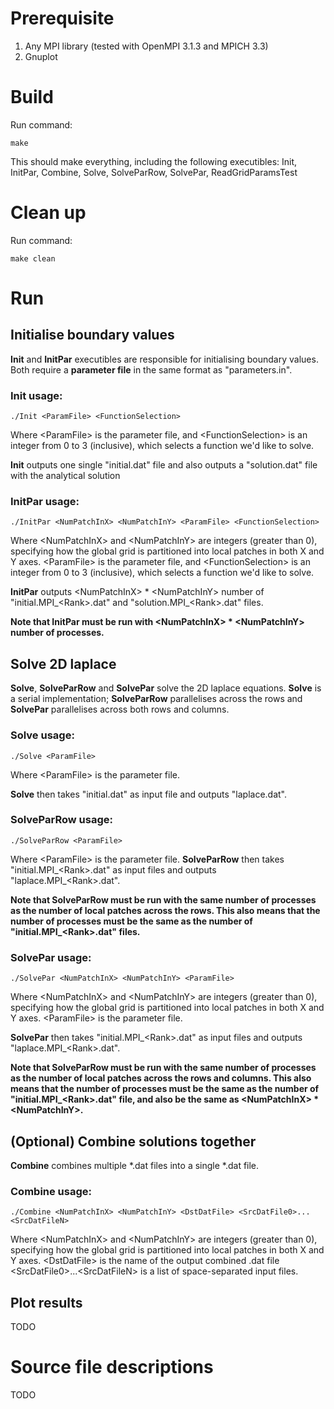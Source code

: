 # Prerequisite
1. Any MPI library (tested with OpenMPI 3.1.3 and MPICH 3.3)
2. Gnuplot

# Build
Run command:

``` make ```

This should make everything, including the following executibles:
Init, InitPar, Combine, Solve, SolveParRow, SolvePar, ReadGridParamsTest


# Clean up
Run command:

``` make clean ```

# Run
## Initialise boundary values
__Init__ and __InitPar__ executibles are responsible for initialising boundary values.
Both require a __parameter file__ in the same format as "parameters.in".

### __Init__ usage:

``` ./Init <ParamFile> <FunctionSelection> ```

Where \<ParamFile\> is the parameter file, and \<FunctionSelection\> is an integer from 0 to 3 (inclusive), which selects a
function we'd like to solve.

__Init__ outputs one single "initial.dat" file and also outputs a "solution.dat" file with the analytical solution

### __InitPar__ usage:

``` ./InitPar <NumPatchInX> <NumPatchInY> <ParamFile> <FunctionSelection> ```

Where \<NumPatchInX\> and \<NumPatchInY\> are integers (greater than 0), specifying how the global grid is partitioned into
local patches in both X and Y axes.
\<ParamFile\> is the parameter file, and \<FunctionSelection\> is an integer from 0 to 3 (inclusive), which selects a
function we'd like to solve.
  
__InitPar__ outputs \<NumPatchInX\> * \<NumPatchInY\> number of "initial.MPI_\<Rank\>.dat" and "solution.MPI_\<Rank\>.dat" files.

**Note that InitPar must be run with \<NumPatchInX\> * \<NumPatchInY\> number of processes.**

## Solve 2D laplace
__Solve__, __SolveParRow__ and __SolvePar__ solve the 2D laplace equations.
__Solve__ is a serial implementation; __SolveParRow__ parallelises across the rows and __SolvePar__ parallelises across both rows
and columns.

### __Solve__ usage:

``` ./Solve <ParamFile> ```

Where \<ParamFile\> is the parameter file.

__Solve__ then takes "initial.dat" as input file and outputs "laplace.dat".

### __SolveParRow__ usage:

``` ./SolveParRow <ParamFile> ```

Where \<ParamFile\> is the parameter file.
__SolveParRow__ then takes "initial.MPI_\<Rank\>.dat" as input files and outputs "laplace.MPI_\<Rank\>.dat".

**Note that SolveParRow must be run with the same number of processes as the number of local patches across the rows.
This also means that the number of processes must be the same as the number of "initial.MPI_\<Rank\>.dat" files.**

### __SolvePar__ usage:

``` ./SolvePar <NumPatchInX> <NumPatchInY> <ParamFile> ```

Where \<NumPatchInX\> and \<NumPatchInY\> are integers (greater than 0), specifying how the global grid is partitioned into
local patches in both X and Y axes. \<ParamFile\> is the parameter file.

__SolvePar__ then takes "initial.MPI_\<Rank\>.dat" as input files and outputs "laplace.MPI_\<Rank\>.dat".

**Note that SolveParRow must be run with the same number of processes as the number of local patches across the rows and
columns.  This also means that the number of processes must be the same as the number of "initial.MPI_\<Rank\>.dat"
file, and also be the same as \<NumPatchInX\> * \<NumPatchInY\>.**

## (Optional) Combine solutions together
__Combine__ combines multiple \*.dat files into a single \*.dat file.

### Combine usage:

``` ./Combine <NumPatchInX> <NumPatchInY> <DstDatFile> <SrcDatFile0>...<SrcDatFileN> ```

Where \<NumPatchInX\> and \<NumPatchInY\> are integers (greater than 0), specifying how the global grid is partitioned into
local patches in both X and Y axes.
\<DstDatFile\> is the name of the output combined .dat file
\<SrcDatFile0\>...\<SrcDatFileN\> is a list of space-separated input files.

## Plot results
TODO

# Source file descriptions
TODO

